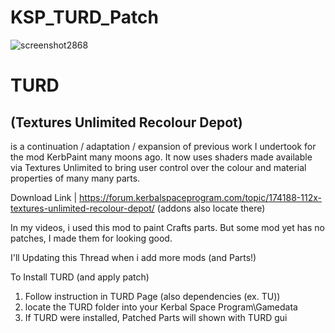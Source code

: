 # KSP_TURD_Patch

![screenshot2868](https://github.com/user-attachments/assets/9f89ead9-6925-460c-8e32-3947fb513c7e)


# TURD 
## (Textures Unlimited Recolour Depot) 
is a continuation / adaptation / expansion of previous work I undertook for the mod KerbPaint many moons ago. It now uses shaders made available via Textures Unlimited to bring user control over the colour and material properties of many many parts.

Download Link | https://forum.kerbalspaceprogram.com/topic/174188-112x-textures-unlimited-recolour-depot/ 
(addons also locate there)

In my videos, i used this mod to paint Crafts parts. But some mod yet has no patches, I made them for looking good.

I'll Updating this Thread when i add more mods (and Parts!)

To Install TURD (and apply patch)

1) Follow instruction in TURD Page (also dependencies (ex. TU))
2) locate the TURD folder into your Kerbal Space Program\Gamedata
3) If TURD were installed, Patched Parts will shown with TURD gui 

